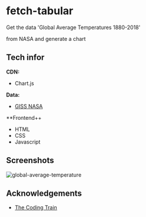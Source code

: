 # fetch-tabular

Get the data 'Global Average Temperatures 1880-2018'

 from NASA and generate a chart

## Tech infor

**CDN:** 

 - Chart.js

 **Data:**
 - [GISS NASA](https://data.giss.nasa.gov/gistemp/)

**Frontend++

 - HTML
 - CSS
 - Javascript


## Screenshots

![global-average-temperature](https://user-images.githubusercontent.com/39251171/215314791-c9532e51-98a4-4965-b987-d950d1f799f2.png)

## Acknowledgements

 - [The Coding Train](https://thecodingtrain.com/)

